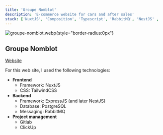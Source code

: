 ```yaml
---
title: 'Groupe Nomblot'
description: 'E-commerce website for cars and after sales'
stack: ['NuxtJS', 'Composition', 'Typescript', 'RabbitMQ', 'NestJS' , 'GitLab', 'ClickUp', 'Cypress']
---
```


![groupe-nomblot.webp](/projects/groupe-nomblot.webp){style="border-radius:0px"}

## Groupe Nomblot

[Website](https://www.groupe-nomblot.com)

For this web site, I used the following technologies:
- **Frontend**
  - Framework: NuxtJS
  - CSS: TailwindCSS
- **Backend**
  - Framework: ExpressJS (and later NestJS)
  - Database: PostgreSQL
  - Messaging: RabbitMQ
- **Project management**
  - Gitlab
  - ClickUp